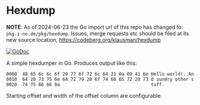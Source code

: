 # Hexdump

**NOTE**: As of 2024-06-23 the Go import url of this repo has changed to:
`pkg.i-no.de/pkg/hexdump`. Issues, merge requests etc should be filed at its new
source location, https://codeberg.org/klausman/hexdump

[![GoDoc](https://godoc.org/github.com/klausman/hexdump?status.svg)](https://godoc.org/github.com/klausman/hexdump)

A simple hexdumper in Go. Produces output like this:

```
0000  48 65 6c 6c 6f 20 77 6f 72 6c 64 21 0a 09 41 6e Hello world!..An
0010  64 20 73 75 6e 64 72 79 20 6f 74 68 65 72 20 73 d sundry other s
0020  74 75 66 66 0a                                  tuff.
```

Starting offset and width of the offset column are configurable.


